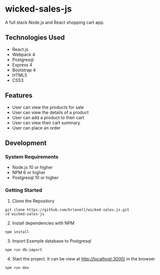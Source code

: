 wicked-sales-js
========
A full stack Node.js and React shopping cart app.


Technologies Used
-------
+ React.js
+ Webpack 4
+ Postgresql
+ Express 4
+ Bootstrap 4
+ HTML5
+ CSS3

Features
------

+ User can view the products for sale
+ User can view the details of a product
+ User can add a product to their cart
+ User can view their cart summary
+ User can place an order

Development
----------
### System Requirements
+ Node.js 10 or higher
+ NPM 6 or higher
+ Postgresql 10 or higher

### Getting Started
1. Clone the Repository

  ```shell
  git clone https://github.com/krlenell/wicked-sales-js.git
  cd wicked-sales-js
  ```
2. Install dependencies with NPM

```shell
npm install
```

3. Import Example database to Postgresql

```shell
npm run db:import
```

4. Start the project.  It can be view at [http://localhost:3000/](http://localhost:3000/) in the browser

```shell
npm run dev
```

